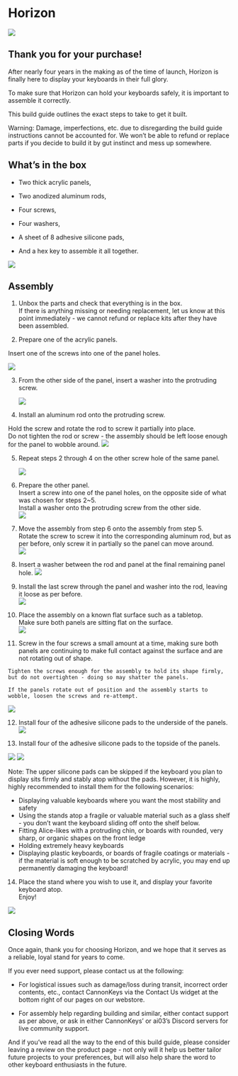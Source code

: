 
# Horizon

![](images/horizon/Hor-complete.jpg)

## Thank you for your purchase!

  

After nearly four years in the making as of the time of launch, Horizon is finally here to display your keyboards in their full glory.

  

To make sure that Horizon can hold your keyboards safely, it is important to assemble it correctly.

This build guide outlines the exact steps to take to get it built.

  

Warning: Damage, imperfections, etc. due to disregarding the build guide instructions cannot be accounted for. We won’t be able to refund or replace parts if you decide to build it by gut instinct and mess up somewhere.

  

## What’s in the box

  

-   Two thick acrylic panels,
    
-   Two anodized aluminum rods,
    
-   Four screws,
    
-   Four washers,
    
-   A sheet of 8 adhesive silicone pads,
    
-   And a hex key to assemble it all together.
    
![](images/horizon/Hor-0.jpg)
  

## Assembly

  

1.  Unbox the parts and check that everything is in the box.  
    If there is anything missing or needing replacement, let us know at this point immediately - we cannot refund or replace kits after they have been assembled.  
      
    
2.  Prepare one of the acrylic panels.
    

Insert one of the screws into one of the panel holes.

   ![](images/horizon/Hor-1.png)
  

3.  From the other side of the panel, insert a washer into the protruding screw.  

    ![](images/horizon/Hor-2.png)
    
4.  Install an aluminum rod onto the protruding screw.
 

Hold the screw and rotate the rod to screw it partially into place.  
Do not tighten the rod or screw - the assembly should be left loose enough for the panel to wobble around. 
    ![](images/horizon/Hor-3.png)

5.  Repeat steps 2 through 4 on the other screw hole of the same panel.  
    
    ![](images/horizon/Hor-4.png)
6.  Prepare the other panel.  
    Insert a screw into one of the panel holes, on the opposite side of what was chosen for steps 2~5.  
    Install a washer onto the protruding screw from the other side.  
    ![](images/horizon/Hor-5.png)
    
7.  Move the assembly from step 6 onto the assembly from step 5.  
    Rotate the screw to screw it into the corresponding aluminum rod, but as per before, only screw it in partially so the panel can move around.  
    ![](images/horizon/Hor-7.png)
    
8.  Insert a washer between the rod and panel at the final remaining panel hole.
    ![](images/horizon/Hor-6.png)
    
9.  Install the last screw through the panel and washer into the rod, leaving it loose as per before.   
    ![](images/horizon/Hor-8.png)
    
10.  Place the assembly on a known flat surface such as a tabletop.  
    Make sure both panels are sitting flat on the surface.    
    ![](images/horizon/Hor-9.png) 
    
11.  Screw in the four screws a small amount at a time, making sure both panels are continuing to make full contact against the surface and are not rotating out of shape.  
      
    Tighten the screws enough for the assembly to hold its shape firmly, but do not overtighten - doing so may shatter the panels.  
      
    If the panels rotate out of position and the assembly starts to wobble, loosen the screws and re-attempt.
   ![](images/horizon/Hor-10.png) 
    
12.  Install four of the adhesive silicone pads to the underside of the panels.          
   ![](images/horizon/Hor-11.png) 
   
13.  Install four of the adhesive silicone pads to the topside of the panels.
  
   ![](images/horizon/Hor-12.png)
   ![](images/horizon/Hor-13.png) 
   
Note: The upper silicone pads can be skipped if the keyboard you plan to display sits firmly and stably atop without the pads. However, it is highly, highly recommended to install them for the following scenarios:  
  
- Displaying valuable keyboards where you want the most stability and safety  
- Using the stands atop a fragile or valuable material such as a glass shelf - you don’t want the keyboard sliding off onto the shelf below.  
- Fitting Alice-likes with a protruding chin, or boards with rounded, very sharp, or organic shapes on the front ledge  
- Holding extremely heavy keyboards  
- Displaying plastic keyboards, or boards of fragile coatings or materials - if the material is soft enough to be scratched by acrylic, you may end up permanently damaging the keyboard!  
  
  

14.  Place the stand where you wish to use it, and display your favorite keyboard atop.  
    Enjoy!  
      
![](images/horizon/Hor-complete.jpg) 


## Closing Words

  

Once again, thank you for choosing Horizon, and we hope that it serves as a reliable, loyal stand for years to come.

  

If you ever need support, please contact us at the following:

-   For logistical issues such as damage/loss during transit, incorrect order contents, etc., contact CannonKeys via the Contact Us widget at the bottom right of our pages on our webstore.
    
-   For assembly help regarding building and similar, either contact support as per above, or ask in either CannonKeys’ or ai03’s Discord servers for live community support.
    

  
  

And if you’ve read all the way to the end of this build guide, please consider leaving a review on the product page - not only will it help us better tailor future projects to your preferences, but will also help share the word to other keyboard enthusiasts in the future.
